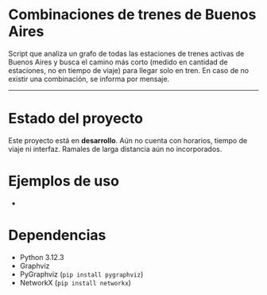 # Combinaciones de trenes de Buenos Aires

Script que analiza un grafo de todas las estaciones de trenes activas de Buenos Aires y busca el camino más corto (medido en cantidad de estaciones, no en tiempo de viaje) para llegar solo en tren. En caso de no existir una combinación, se informa por mensaje.

---

# Estado del proyecto
Este proyecto está en **desarrollo**.
Aún no cuenta con horarios, tiempo de viaje ni interfaz.
Ramales de larga distancia aún no incorporados.

# Ejemplos de uso
-

# Dependencias
- Python 3.12.3
- Graphviz 
- PyGraphviz (`pip install pygraphviz`)  
- NetworkX (`pip install networkx`)


